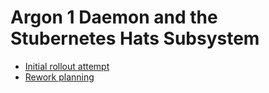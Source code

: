 # Argon 1 Daemon and the Stubernetes Hats Subsystem

- [Initial rollout attempt](46d82502-f607-4b6c-b164-f7f1a37c6a92.md)
- [Rework planning](8d41c856-94f4-4dcd-a028-ba8e0396636d.md)

